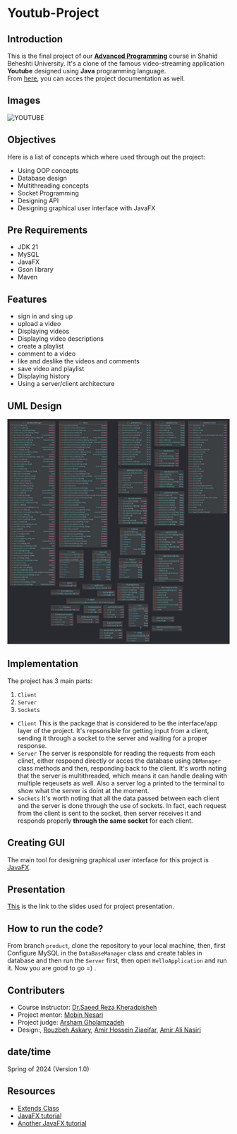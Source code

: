# Youtub-Project

## Introduction
This is the final project of our [**Advanced Programming**](https://github.com/orgs/Advanced-Programming-1402/repositories) course in Shahid Beheshti University. It's a clone of the famous video-streaming application **Youtube** designed using **Java** programming language.<br>
From [here](), you can acces the project documentation as well.

## Images
![YOUTUBE](https://www.google.com/url?sa=i&url=https%3A%2F%2Fwww.youtube.com%2Fhowyoutubeworks%2Fpolicies%2Fcommunity-guidelines%2F&psig=AOvVaw3OVNQQHFH1IbzNY9kRRCQg&ust=1729117841037000&source=images&cd=vfe&opi=89978449&ved=0CBMQjRxqFwoTCOj_j4i4kYkDFQAAAAAdAAAAABAE)

## Objectives
Here is a list of concepts which where used through out the project:
- Using OOP concepts
- Database design
- Multithreading concepts
- Socket Programming
- Designing API
- Designing graphical user interface with JavaFX

## Pre Requirements
- JDK 21
- MySQL
- JavaFX
- Gson library
- Maven

## Features
- sign in and sing up
- upload a video
- Displaying videos
- Displaying video descriptions
- create a playlist
- comment to a video
- like and deslike the videos and comments
- save video and playlist
- Displaying history
- Using a server/client architecture

## UML Design
![YOUTUBE](UML.jpg)

## Implementation
The project has 3 main parts:<br>
1. `Client` <br>
2. `Server`<br>
3. `Sockets`
- `Client`
  This is the package that is considered to be the interface/app layer of the project. It's repsonsible for getting input from a client, sending it through a socket to the server and waiting for a proper response.
- `Server`
  The server is responsible for reading the requests from each clinet, either respoend directly or acces the database using `DBManager` class methods and then, responding back to the client. It's worth noting that the server is multithreaded, which means it can handle dealing with multiple reqeusets as well. Also a server log a printed to the terminal to show what the server is doint at the moment.
- `Sockets`
  It's worth noting that all the data passed between each client and the server is done through the use of sockets. In fact, each request from the client is sent to the socket, then server receives it and responds properly **through the same socket** for each client.

## Creating GUI
The main tool for designing graphical user interface for this project is [JavaFX](https://en.wikipedia.org/wiki/JavaFX).

## Presentation
[This]() is the link to the slides used for project presentation.

## How to run the code?
From branch `product`, clone the repository to your local machine, then, first Configure MySQL in the `DataBaseManager` class and create tables in database and then run the `Server` first, then open `HelloApplication` and run it. Now you are good to go =) .

## Contributers
- Course instructor: [Dr.Saeed Reza Kheradpisheh](https://www.linkedin.com/in/saeed-reza-kheradpisheh-7a0b18155/)
- Project mentor: [Mobin Nesari](https://www.linkedin.com/in/mobin-nesari/)
- Project judge: [Arsham Gholamzadeh](https://www.linkedin.com/in/arsham-khoee/)
- Design:, [Rouzbeh Askary](https://github.com/rouzbeh1384), [Amir Hossein Ziaeifar](https://github.com/amirsalam2004), [Amir Ali Nasiri](https://github.com/amirnasiri23)


## date/time
Spring of 2024 (Version 1.0)

## Resources
- [Extends Class](https://extendsclass.com/)
- [JavaFX tutorial](https://youtube.com/playlist?list=PLxaMIx7eqffLc9mkqFoBFANcZmJVBtzvp)
- [Another JavaFX tutorial](https://youtube.com/playlist?list=PLZPZq0r_RZOM-8vJA3NQFZB7JroDcMwev)